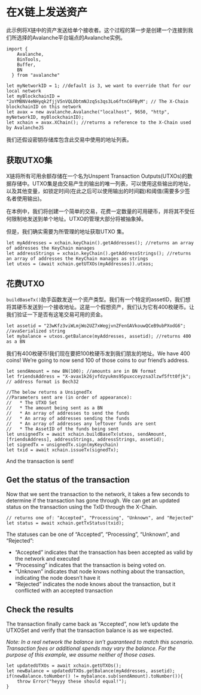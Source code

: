 # 在X链上发送资产

此示例将X链中的资产发送给单个接收者。这个过程的第一步是创建一个连接到我们所选择的Avalanche平台端点的Avalanche实例。

```text
import {
    Avalanche,
    BinTools,
    Buffer,
    BN
  } from "avalanche" 

let myNetworkID = 1; //default is 3, we want to override that for our local network
let myBlockchainID = "2oYMBNV4eNHyqk2fjjV5nVQLDbtmNJzq5s3qs3Lo6ftnC6FByM"; // The X-Chain blockchainID on this network
let avax = new avalanche.Avalanche("localhost", 9650, "http", myNetworkID, myBlockchainID);
let xchain = avax.XChain(); //returns a reference to the X-Chain used by AvalancheJS
```

我们还假设密钥存储库包含此交易中使用的地址列表。

## 获取UTXO集 

X链将所有可用余额存储在一个名为Unspent Transaction Outputs\(UTXOs\)的数据存储中。UTXO集是由交易产生的输出的唯一列表，可以使用这些输出的地址，以及其他变量，如锁定时间(在此之后可以使用输出的时间戳)和阈值(需要多少签名者使用输出)。

在本例中，我们将创建一个简单的交易，花费一定数量的可用硬币，并将其不受任何限制地发送到单个地址。UTXO的管理大部分将被抽象掉。

但是，我们确实需要为所管理的地址获取UTXO 集。

```text
let myAddresses = xchain.keyChain().getAddresses(); //returns an array of addresses the KeyChain manages
let addressStrings = xchain.keyChain().getAddressStrings(); //returns an array of addresses the KeyChain manages as strings
let utxos = (await xchain.getUTXOs(myAddresses)).utxos;
```

## 花费UTXO

`buildBaseTx()`助手函数发送一个资产类型。我们有一个特定的assetID，我们想将其硬币发送到一个接收地址。这是一个假想资产，我们认为它有400枚硬币。让我们验证一下是否有这笔交易可用的资金。

```text
let assetid = "23wKfz3viWLmjWo2UZ7xWegjvnZFenGAVkouwQCeB9ubPXodG6"; //avaSerialized string
let mybalance = utxos.getBalance(myAddresses, assetid); //returns 400 as a BN
```

我们有400枚硬币!我们现在要把100枚硬币发到我们朋友的地址。We have 400 coins! We’re going to now send 100 of those coins to our friend’s address.

```text
let sendAmount = new BN(100); //amounts are in BN format
let friendsAddress = "X-avax1k26jvfdzyukms95puxcceyzsa3lzwf5ftt0fjk"; // address format is Bech32

//The below returns a UnsignedTx
//Parameters sent are (in order of appearance):
//   * The UTXO Set
//   * The amount being sent as a BN
//   * An array of addresses to send the funds
//   * An array of addresses sending the funds
//   * An array of addresses any leftover funds are sent
//   * The AssetID of the funds being sent
let unsignedTx = await xchain.buildBaseTx(utxos, sendAmount, [friendsAddress], addressStrings, addressStrings, assetid);
let signedTx = unsignedTx.sign(myKeychain)
let txid = await xchain.issueTx(signedTx);
```

And the transaction is sent!

## Get the status of the transaction <a id="get-the-status-of-the-transaction"></a>

Now that we sent the transaction to the network, it takes a few seconds to determine if the transaction has gone through. We can get an updated status on the transaction using the TxID through the X-Chain.

```text
// returns one of: "Accepted", "Processing", "Unknown", and "Rejected"
let status = await xchain.getTxStatus(txid);
```

The statuses can be one of “Accepted”, “Processing”, “Unknown”, and “Rejected”:

* “Accepted” indicates that the transaction has been accepted as valid by the network and executed
* “Processing” indicates that the transaction is being voted on.
* “Unknown” indicates that node knows nothing about the transaction, indicating the node doesn’t have it
* “Rejected” indicates the node knows about the transaction, but it conflicted with an accepted transaction

## Check the results <a id="check-the-results"></a>

The transaction finally came back as “Accepted”, now let’s update the UTXOSet and verify that the transaction balance is as we expected.

_Note: In a real network the balance isn’t guaranteed to match this scenario. Transaction fees or additional spends may vary the balance. For the purpose of this example, we assume neither of those cases._

```text
let updatedUTXOs = await xchain.getUTXOs();
let newBalance = updatedUTXOs.getBalance(myAddresses, assetid);
if(newBalance.toNumber() != mybalance.sub(sendAmount).toNumber()){
    throw Error("heyyy these should equal!");
}
```

<!--stackedit_data:
eyJoaXN0b3J5IjpbNDgxMzI3NTYyLDE5ODc1MjM0ODgsLTEwMj
g0MDQ0MjIsLTMyNDc1MzA3N119
-->